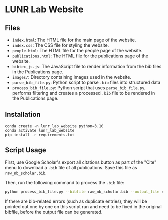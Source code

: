 # LUNR Lab Website

## Files

- `index.html`: The HTML file for the main page of the website.
- `index.css`: The CSS file for styling the website.
- `people.html`: The HTML file for the people page of the website.
- `publications.html`: The HTML file for the publications page of the website.
- `bibtex_js.js`: The JavaScript file to render information from the bib files in the Publications page.
- `images/`: Directory containing images used in the website.
- `parse_bib_file.py`: Python script to parse `.bib` files into structured data
- `process_bib_file.py`: Python script that uses `parse_bib_file.py`, performs filtering and creates a processed `.bib` file to be rendered in the Publications page.

## Installation

```
conda create -n lunr_lab_website python=3.10
conda activate lunr_lab_website
pip install -r requirements.txt
```

## Script Usage

First, use Google Scholar's export all citations button as part of the "Cite" menu to download a `.bib` file of all publications. Save this file as `raw_nb_scholar.bib`.

Then, run the following command to process the `.bib` file:

```bash
python process_bib_file.py --bibfile raw_nb_scholar.bib --output_file nb_scholar.bib
```

If there are bib-related errors (such as duplicate entries), they will be pointed out one by one on this script run and need to be fixed in the original bibfile, before the output file can be generated.